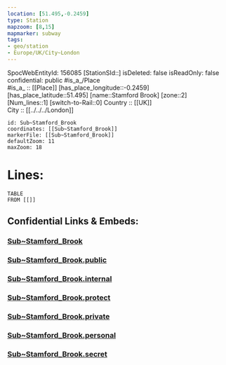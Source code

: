 ```yaml
---
location: [51.495,-0.2459] 
type: Station 
mapzoom: [8,15] 
mapmarker: subway 
tags:
- geo/station
- Europe/UK/City~London
---
```

SpocWebEntityId: 156085
[StationSId::] 
isDeleted: false
isReadOnly: false
confidential: public
#is_a_/Place  
#is_a_ :: [[Place]] 
[has_place_longitude::-0.2459] 
[has_place_latitude::51.495] 
[name::Stamford Brook] 
[zone::2] 
[Num_lines::1] 
[switch-to-Rail::0] 
Country :: [[UK]]  
City :: [[../../../London]]  


```leaflet
id: Sub~Stamford_Brook
coordinates: [[Sub~Stamford_Brook]] 
markerFile: [[Sub~Stamford_Brook]] 
defaultZoom: 11 
maxZoom: 18
```


# Lines: 
```dataview
TABLE 
FROM [[]] 
```


## Confidential Links & Embeds: 

### [Sub~Stamford_Brook](/_Standards/Earth/Continent/Europe/Europe~North/UK/England/Regions~England/London,Greater/cities~GreaterLondon/Underground/Station/Sub~Stamford_Brook.md) 

### [Sub~Stamford_Brook.public](/_public/Earth/Continent/Europe/Europe~North/UK/England/Regions~England/London,Greater/cities~GreaterLondon/Underground/Station/Sub~Stamford_Brook.public.md) 

### [Sub~Stamford_Brook.internal](/_internal/Earth/Continent/Europe/Europe~North/UK/England/Regions~England/London,Greater/cities~GreaterLondon/Underground/Station/Sub~Stamford_Brook.internal.md) 

### [Sub~Stamford_Brook.protect](/_protect/Earth/Continent/Europe/Europe~North/UK/England/Regions~England/London,Greater/cities~GreaterLondon/Underground/Station/Sub~Stamford_Brook.protect.md) 

### [Sub~Stamford_Brook.private](/_private/Earth/Continent/Europe/Europe~North/UK/England/Regions~England/London,Greater/cities~GreaterLondon/Underground/Station/Sub~Stamford_Brook.private.md) 

### [Sub~Stamford_Brook.personal](/_personal/Earth/Continent/Europe/Europe~North/UK/England/Regions~England/London,Greater/cities~GreaterLondon/Underground/Station/Sub~Stamford_Brook.personal.md) 

### [Sub~Stamford_Brook.secret](/_secret/Earth/Continent/Europe/Europe~North/UK/England/Regions~England/London,Greater/cities~GreaterLondon/Underground/Station/Sub~Stamford_Brook.secret.md)

